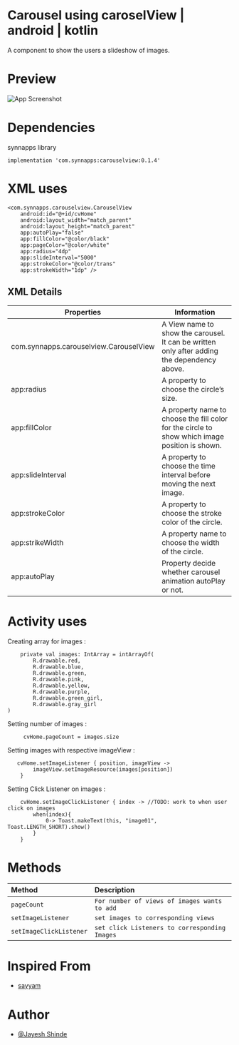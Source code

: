 
# Carousel using caroselView | android | kotlin

A component to show the users a slideshow of images.

# Preview

![App Screenshot](resource/example.gif)

# Dependencies

synnapps library

	implementation 'com.synnapps:carouselview:0.1.4'
	
# XML uses

	<com.synnapps.carouselview.CarouselView
        android:id="@+id/cvHome"
        android:layout_width="match_parent"
        android:layout_height="match_parent"
        app:autoPlay="false"
        app:fillColor="@color/black"
        app:pageColor="@color/white"
        app:radius="4dp"
        app:slideInterval="5000"
        app:strokeColor="@color/trans"
        app:strokeWidth="1dp" />


## XML Details

| Properties  | Information |
| ------------- | ------------- |
| com.synnapps.carouselview.CarouselView  | A View name to show the carousel. It can be written only after adding the dependency above.  |
| app:radius  | A property to choose the circle’s size.|
| app:fillColor  | A property name to choose the fill color for the circle to show which image position is shown.|
| app:slideInterval  | A property to choose the time interval before moving the next image.  |
| app:strokeColor  | A property to choose the stroke color of the circle.  |
| app:strikeWidth  | A property name to choose the width of the circle.  |
| app:autoPlay | Property decide whether carousel animation autoPlay or not.|



# Activity uses
Creating array for images :

        private val images: IntArray = intArrayOf(
            R.drawable.red,
            R.drawable.blue,
            R.drawable.green,
            R.drawable.pink,
            R.drawable.yellow,
            R.drawable.purple,
            R.drawable.green_girl,
            R.drawable.gray_girl
    )
    
Setting number of images :

         cvHome.pageCount = images.size

Setting images with respective imageView :

       cvHome.setImageListener { position, imageView ->
            imageView.setImageResource(images[position])
        }

Setting Click Listener on images :        

        cvHome.setImageClickListener { index -> //TODO: work to when user click on images
            when(index){
                0-> Toast.makeText(this, "image01", Toast.LENGTH_SHORT).show()
            }
        }
# Methods


| Method | Description |  
| :-------- | :------- | 
| `pageCount` | `For number of views of images wants to add` |  
| `setImageListener` | `set images to corresponding views` |
| `setImageClickListener` | `set click Listeners to corresponding Images` |


# Inspired From

 - [sayyam](https://github.com/sayyam/carouselview)

# Author

- [@Jayesh Shinde](https://github.com/jayesh2272001)
